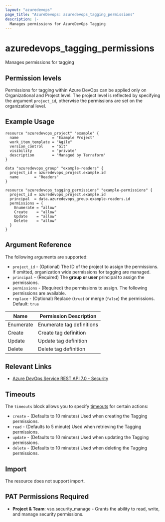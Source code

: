 ```yaml
---
layout: "azuredevops"
page_title: "AzureDevops: azuredevops_tagging_permissions"
description: |-
  Manages permissions for AzureDevOps Tagging
---
```


# azuredevops_tagging_permissions

Manages permissions for tagging

## Permission levels

Permissions for tagging within Azure DevOps can be applied only on Organizational and Project level.
The project level is reflected by specifying the argument `project_id`, otherwise the permissions are set on the organizational level.

## Example Usage

```hcl
resource "azuredevops_project" "example" {
  name               = "Example Project"
  work_item_template = "Agile"
  version_control    = "Git"
  visibility         = "private"
  description        = "Managed by Terraform"
}

data "azuredevops_group" "example-readers" {
  project_id = azuredevops_project.example.id
  name       = "Readers"
}

resource "azuredevops_tagging_permissions" "example-permissions" {
  project_id = azuredevops_project.example.id
  principal  = data.azuredevops_group.example-readers.id
  permissions = {
    Enumerate = "allow"
    Create    = "allow"
    Update    = "allow"
    Delete    = "allow"
  }
}
```

## Argument Reference

The following arguments are supported:

* `project_id` - (Optional) The ID of the project to assign the permissions. If omitted, organization wide permissions for tagging are managed.
* `principal` - (Required) The **group or user** principal to assign the permissions.
* `permissions` - (Required) the permissions to assign. The following permissions are available.
* `replace` - (Optional) Replace (`true`) or merge (`false`) the permissions. Default: `true`

| Name               | Permission Description     |
| ------------------ | -------------------------- |
| Enumerate          | Enumerate tag definitions  |
| Create             | Create tag definition      | 
| Update             | Update tag definition      | 
| Delete             | Delete tag definition      |  

## Relevant Links

* [Azure DevOps Service REST API 7.0 - Security](https://docs.microsoft.com/en-us/rest/api/azure/devops/security/?view=azure-devops-rest-7.0)

## Timeouts

The `timeouts` block allows you to specify [timeouts](https://developer.hashicorp.com/terraform/language/resources/syntax#operation-timeouts) for certain actions:

* `create` - (Defaults to 10 minutes) Used when creating the Tagging permissions.
* `read` - (Defaults to 5 minute) Used when retrieving the Tagging permissions.
* `update` - (Defaults to 10 minutes) Used when updating the Tagging permissions.
* `delete` - (Defaults to 10 minutes) Used when deleting the Tagging permissions.

## Import

The resource does not support import.

## PAT Permissions Required

- **Project & Team**: vso.security_manage - Grants the ability to read, write, and manage security permissions.
